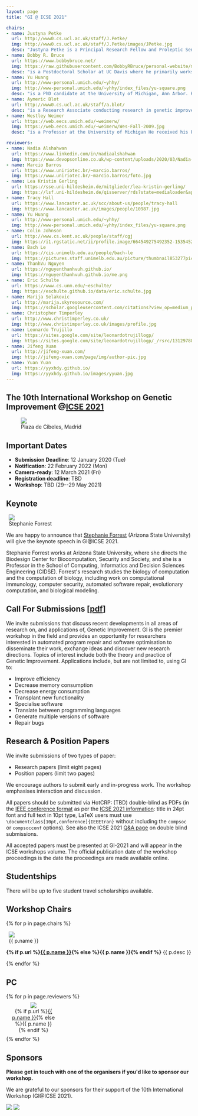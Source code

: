 ```yaml
---
layout: page
title: "GI @ ICSE 2021"

chairs:
- name: Justyna Petke
  url: http://www0.cs.ucl.ac.uk/staff/J.Petke/
  img: http://www0.cs.ucl.ac.uk/staff/J.Petke/images/JPetke.jpg
  desc: "Justyna Petke is a Principal Research Fellow and Proleptic Senior Lecturer (Associate Prof.), conducting research in genetic improvement. She has a doctorate in Computer Science from University of Oxford and is now at the Centre for Research on Evolution, Search and Testing (CREST) in University College London. She has published on applications of genetic improvement. Her work on the subject was awarded a Silver and a Gold ’Humie’ at GECCO 2014 and GECCO 2016 as well as an ACM SIGSOFT Distinguished Paper Award at ISSTA 2015. She was the PC co-Chair for the International Symposium on Search-Based Software Engineering in 2017. She also organised six Genetic Improvement Workshops. She currently serves on the editorial board of the Genetic Programming and Evolvable Machines journal."
- name: Bobby R. Bruce
  url: https://www.bobbybruce.net/
  img: https://raw.githubusercontent.com/BobbyRBruce/personal-website/master/assets/images/bio-photo.jpg
  desc: "is a Postdoctoral Scholar at UC Davis where he primarily works on the Gem5 computer architecture simulator. Prior to UC Davis, Bobby carried out research into the automatic optimization of Java bytecode at UCLA. His research interests are centred around Search-based Software Engineering, and its application to improving software performance."
- name: Yu Huang
  url: http://www-personal.umich.edu/~yhhy/
  img: http://www-personal.umich.edu/~yhhy/index_files/yu-square.png
  desc: "is a PhD candidate at the University of Michigan, Ann Arbor. Her research includes applying GI-based automated program repair (APR) techniques in embedded systems and human factors in software automation with a focus on human bias against automated tools in code review. She has served as the organizer for multiple Diversity, Equivalence and Inclusion events hosted at University of Michigan. She was also in charge of the social media for GI 2020 to advertise the event and connect researchers and practitioners in the community. Currently she is serving as the Social Media Chair for GI 2021."
- name: Aymeric Blot
  url: http://www0.cs.ucl.ac.uk/staff/a.blot/
  desc: "is a Research Associate conducting research in genetic improvement at the CREST and SOLAR groups in University College London. He received in 2018 a doctorate from the University of Lille following work on automated algorithm design for multi-objective combinatorial optimisation. His research focuses on strengthening GI techniques using knowledge from automated machine learning, algorithm configuration, and evolutionary computation. He maintains and evolves the community website on genetic improvement."
- name: Westley Weimer
  url: https://web.eecs.umich.edu/~weimerw/
  img: https://web.eecs.umich.edu/~weimerw/Wes-Fall-2009.jpg
  desc: "is a Professor at the University of Michigan He received his PhD from the University of California at Berkeley. His research interests include reducing the costs associated with software development at scale (particularly through automated program repair) as well as program analysis, formal verification, and human linguistic and visual interaction with software. He is a senior member of the Association for Computing Machinery and his work has led to over eleven thousand citations and several awards, including three ‘Humies’ and ICSE 2019 Most Influential paper for his work on using Genetic Improvement for bug fixing. He also organised five Genetic Improvement workshops."

reviewers:
- name: Nadia Alshahwan
  url: https://www.linkedin.com/in/nadiaalshahwan
  img: https://www.devopsonline.co.uk/wp-content/uploads/2020/03/Nadia-Alshahwan.jpg
- name: Marcio Barros
  url: https://www.uniriotec.br/~marcio.barros/
  img: https://www.uniriotec.br/~marcio.barros/foto.jpg
- name: Lea Kristin Gerling
  url: https://sse.uni-hildesheim.de/mitglieder/lea-kristin-gerling/
  img: https://lsf.uni-hildesheim.de/qisserver/rds?state=medialoader&application=lsf&objectid=7101
- name: Tracy Hall
  url: https://www.lancaster.ac.uk/scc/about-us/people/tracy-hall
  img: https://www.lancaster.ac.uk/images/people/10987.jpg
- name: Yu Huang
  url: http://www-personal.umich.edu/~yhhy/
  img: http://www-personal.umich.edu/~yhhy/index_files/yu-square.png
- name: Colin Johnson
  url: http://www.cs.kent.ac.uk/people/staff/cgj
  img: https://i1.rgstatic.net/ii/profile.image/664549275492352-1535452302004_Q128/Colin_Johnson3.jpg
- name: Bach Le
  url: https://cis.unimelb.edu.au/people/bach-le
  img: https://pictures.staff.unimelb.edu.au/picture/thumbnail853277picture.jpg
- name: ThanhVu Nguyen
  url: https://nguyenthanhvuh.github.io/
  img: https://nguyenthanhvuh.github.io/me.png
- name: Eric Schulte
  url: https://www.cs.unm.edu/~eschulte/
  img: https://eschulte.github.io/data/eric.schulte.jpg
- name: Marija Selakovic
  url: http://marija.skyresource.com/
  img: https://scholar.googleusercontent.com/citations?view_op=medium_photo&user=BAPCssIAAAAJ
- name: Christopher Timperley
  url: http://www.christimperley.co.uk/
  img: http://www.christimperley.co.uk/images/profile.jpg
- name: Leonardo Trujillo
  url: https://sites.google.com/site/leonardotrujillogp/
  img: https://sites.google.com/site/leonardotrujillogp/_/rsrc/1312978857848/config/IMG_3477.JPG
- name: Jifeng Xuan
  url: http://jifeng-xuan.com/
  img: http://jifeng-xuan.com/page/img/author-pic.jpg
- name: Yuan Yuan
  url: https://yyxhdy.github.io/
  img: https://yyxhdy.github.io/images/yyuan.jpg
---
```


## **The 10th International Workshop on Genetic Improvement @[ICSE 2021](https://conf.researchr.org/home/icse-2021)**

<figure class="figure">
  <img class="figure-img img-fluid" src="https://conf.researchr.org/getImage/icse-2021/carousel/palacio_de_cibeles.jpg">
  <figcaption class="figure-caption text-right">Plaza de Cibeles, Madrid</figcaption>
</figure>

## Important Dates

- **Submission Deadline**: 12 January 2020 (Tue)
- **Notification**: 22 February 2022 (Mon)
- **Camera-ready**: 12 March 2021 (Fri)
- **Registration deadline**: TBD
- **Workshop**: TBD (29--29 May 2021)


## Keynote

<figure class="figure float-right" style="margin: auto 0.5em;">
  <img class="figure-img rounded img-thumbnail" style="max-width: 200px; max-height: 160px;" src="https://forrest.biodesign.asu.edu/data/img/sf-portrait-2018.jpg" onerror="this.onerror=null; this.src='{{ "/profile_images/empty.png" | relative_url }}'" />
  <figcaption class="figure-caption text-right">Stephanie Forrest</figcaption>
</figure>

We are happy to announce that [Stephanie Forrest](https://forrest.biodesign.asu.edu/index.html) (Arizona State University) will give the keynote speech in GI@ICSE 2021.

Stephanie Forrest works at Arizona State University, where she directs the Biodesign Center for Biocomputation, Security and Society, and she is a Professor in the School of Computing, Informatics and Decision Sciences Engineering (CIDSE).
Forrest's research studies the biology of computation and the computation of biology, including work on computational immunology, computer security, automated software repair, evolutionary computation, and biological modeling.


## <a name="CFP"></a> Call For Submissions [[pdf](/paper_pdfs/gi2020icse/call_for_papers.pdf)]

We invite submissions that discuss recent developments in all areas of research on, and applications of, Genetic Improvement.
GI is the premier workshop in the field and provides an opportunity for researchers interested in automated program repair and software optimisation to disseminate their work, exchange ideas and discover new research directions.
Topics of interest include both the theory and practice of Genetic Improvement. Applications include, but are not limited to, using GI to:
- Improve efficiency
- Decrease memory consumption
- Decrease energy consumption
- Transplant new functionality
- Specialise software
- Translate between programming languages
- Generate multiple versions of software
- Repair bugs


## Research & Position Papers

We invite submissions of two types of paper:
- Research papers (limit eight pages)
- Position papers (limit two pages)

We encourage authors to submit early and in-progress work.
The workshop emphasises interaction and discussion.


All papers should be submitted via HotCRP: (TBD)
double-blind as PDFs (in the [IEEE conference format](https://www.ieee.org/conferences/publishing/templates.html) as per the [ICSE 2021 information](https://conf.researchr.org/track/icse-2021/icse-2021-papers#how-to-submit): title in 24pt font and full text in 10pt type, LaTeX users must use `\documentclass[10pt,conference]{IEEEtran}` without including the `compsoc` or `compsocconf` options).
See also the ICSE 2021 [Q&A page](https://conf.researchr.org/track/icse-2021/icse-2021-submitting-to-icse2021--q-a) on double blind submissions.

All accepted papers must be presented at GI-2021 and will appear in the ICSE workshops volume.
The official publication date of the workshop proceedings is the date the proceedings are made available online.


## Studentships

There will be up to five student travel scholarships available.


## Workshop Chairs

{% for p in page.chairs %}
<figure class="figure float-right" style="margin: auto 0.5em;">
  <img class="figure-img rounded img-thumbnail" style="max-width: 200px; max-height: 140px" src="{{ p.img }}" onerror="this.onerror=null; this.src='{{ "/profile_images/empty.png" | relative_url }}'">
  <figcaption class="figure-caption text-right">{{ p.name }}</figcaption>
</figure>

<p class="clearfix">
  <b>{% if p.url %}<a href="{{ p.url }}">{{ p.name }}</a>{% else %}{{ p.name }}{% endif %}</b> {{ p.desc }}
</p>
{% endfor %}


## PC

<div class="row justify-content-around">
{% for p in page.reviewers %}
<figure class="figure" style="text-align: center; margin: 0.5em 1em; width: 120px;">
  <img class="figure-img rounded img-thumbnail" style="max-width: 120px; max-height: 120px;" src="{{ p.img }}" onerror="this.onerror=null; this.src='{{ "/profile_images/empty.png" | relative_url }}'" />
  <figcaption class="figure-caption">{% if p.url %}<a href="{{ p.url }}">{{ p.name }}</a>{% else %}{{ p.name }}{% endif %}</figcaption>
</figure>{% endfor %}
</div>


## Sponsors

**Please get in touch with one of the organisers if you'd like to sponsor our workshop.**

We are grateful to our sponsors for their support of the 10th International Workshop (GI@ICSE 2021).

[![](./misc_images/a_field_guide_to_gp.png)](http://www.gp-field-guide.org.uk/) ![](./misc_images/epsrc.png)
